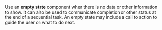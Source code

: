 Use an **empty state** component when there is no data or other information to show. It can also be used to communicate completion or other status at the end of a sequential task. An empty state may include a call to action to guide the user on what to do next.
